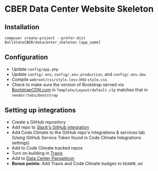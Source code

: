 # CBER Data Center Website Skeleton

## Installation

`composer create-project --prefer-dist BallStateCBER/datacenter_skeleton [app_name]`

## Configuration

- Update `config/app.php`
- Update `config/.env`, `config/.env.production`, and `config/.env.dev`
- Compile `webroot/css/style.less` into `style.css`
- Check to make sure the version of Bootstrap served via [BootstrapCDN.com](https://www.bootstrapcdn.com/) in `Template/Layout/default.ctp` matches that in `vendor/twbs/bootstrap`

## Setting up integrations
- Create a GitHub repository
- Add repo to [Slack's GitHub integration](https://cber.slack.com/apps/A0F7YS2SX-github)
- Add Code Climate to the GitHub repo's integrations & services tab  
  (Using GitHub Service Token found in Code Climate Integrations settings)
- Add to Code Climate tracked repos
- Turn on building in [Travis](https://travis-ci.org/profile/BallStateCBER)
- Add to [Data Center Panopticon](http://cberdata.org/panopticon)
- **Bonus points:** Add Travis and Code Climate badges to `README.md`
